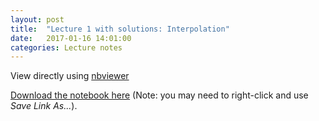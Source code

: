```yaml
---
layout: post
title:  "Lecture 1 with solutions: Interpolation" 
date:   2017-01-16 14:01:00
categories: Lecture notes
---
```


View directly using [nbviewer](http://nbviewer.ipython.org/github/ggorman/Numerical-methods-1/blob/master/notebook/interpolation%2Bsolutions.ipynb)

[Download the notebook here](http://raw.githubusercontent.com/ggorman/Numerical-methods-1/master/notebook/interpolation%2Bsolutions.ipynb) (Note: you may need to right-click and use *Save Link As...*).

